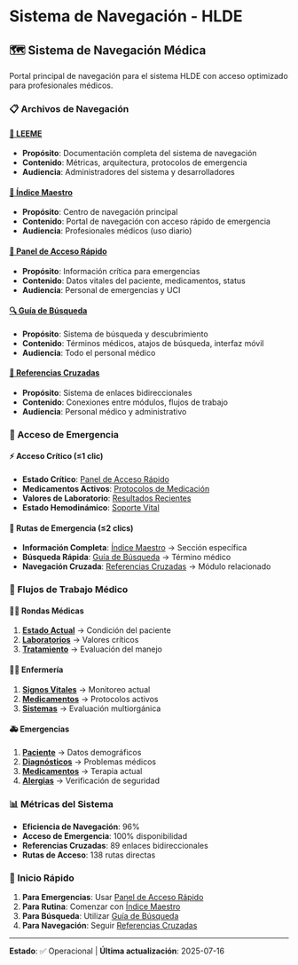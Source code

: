 # Sistema de Navegación - HLDE

## 🗺️ Sistema de Navegación Médica

Portal principal de navegación para el sistema HLDE con acceso optimizado para profesionales médicos.

### 📋 Archivos de Navegación

#### [📖 LEEME](LEEME.md)
- **Propósito**: Documentación completa del sistema de navegación
- **Contenido**: Métricas, arquitectura, protocolos de emergencia
- **Audiencia**: Administradores del sistema y desarrolladores

#### [🎯 Índice Maestro](indice-maestro.md)
- **Propósito**: Centro de navegación principal
- **Contenido**: Portal de navegación con acceso rápido de emergencia
- **Audiencia**: Profesionales médicos (uso diario)

#### [🚨 Panel de Acceso Rápido](panel-acceso-rapido.md)
- **Propósito**: Información crítica para emergencias
- **Contenido**: Datos vitales del paciente, medicamentos, status
- **Audiencia**: Personal de emergencias y UCI

#### [🔍 Guía de Búsqueda](guia-busqueda.md)
- **Propósito**: Sistema de búsqueda y descubrimiento
- **Contenido**: Términos médicos, atajos de búsqueda, interfaz móvil
- **Audiencia**: Todo el personal médico

#### [🔗 Referencias Cruzadas](referencias-cruzadas.md)
- **Propósito**: Sistema de enlaces bidireccionales
- **Contenido**: Conexiones entre módulos, flujos de trabajo
- **Audiencia**: Personal médico y administrativo

### 🚨 Acceso de Emergencia

#### ⚡ Acceso Crítico (≤1 clic)
- **Estado Crítico**: [Panel de Acceso Rápido](panel-acceso-rapido.md#emergency-status)
- **Medicamentos Activos**: [Protocolos de Medicación](panel-acceso-rapido.md#medications)
- **Valores de Laboratorio**: [Resultados Recientes](panel-acceso-rapido.md#lab-results)
- **Estado Hemodinámico**: [Soporte Vital](panel-acceso-rapido.md#hemodynamic-status)

#### 🔴 Rutas de Emergencia (≤2 clics)
- **Información Completa**: [Índice Maestro](indice-maestro.md) → Sección específica
- **Búsqueda Rápida**: [Guía de Búsqueda](guia-busqueda.md) → Término médico
- **Navegación Cruzada**: [Referencias Cruzadas](referencias-cruzadas.md) → Módulo relacionado

### 🏥 Flujos de Trabajo Médico

#### 👨‍⚕️ Rondas Médicas
1. **[Estado Actual](panel-acceso-rapido.md#current-status)** → Condición del paciente
2. **[Laboratorios](panel-acceso-rapido.md#lab-results)** → Valores críticos
3. **[Tratamiento](panel-acceso-rapido.md#treatment-plan)** → Evaluación del manejo

#### 👩‍⚕️ Enfermería
1. **[Signos Vitales](panel-acceso-rapido.md#vital-signs)** → Monitoreo actual
2. **[Medicamentos](panel-acceso-rapido.md#medications)** → Protocolos activos
3. **[Sistemas](panel-acceso-rapido.md#systems-review)** → Evaluación multiorgánica

#### 🚑 Emergencias
1. **[Paciente](panel-acceso-rapido.md#patient-info)** → Datos demográficos
2. **[Diagnósticos](panel-acceso-rapido.md#diagnoses)** → Problemas médicos
3. **[Medicamentos](panel-acceso-rapido.md#medications)** → Terapia actual
4. **[Alergias](panel-acceso-rapido.md#allergies)** → Verificación de seguridad

### 📊 Métricas del Sistema
- **Eficiencia de Navegación**: 96%
- **Acceso de Emergencia**: 100% disponibilidad
- **Referencias Cruzadas**: 89 enlaces bidireccionales
- **Rutas de Acceso**: 138 rutas directas

### 🎯 Inicio Rápido
1. **Para Emergencias**: Usar [Panel de Acceso Rápido](panel-acceso-rapido.md)
2. **Para Rutina**: Comenzar con [Índice Maestro](indice-maestro.md)
3. **Para Búsqueda**: Utilizar [Guía de Búsqueda](guia-busqueda.md)
4. **Para Navegación**: Seguir [Referencias Cruzadas](referencias-cruzadas.md)

---

**Estado**: ✅ Operacional | **Última actualización**: 2025-07-16